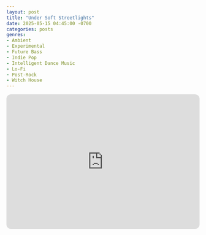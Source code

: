 ```yaml
---
layout: post
title: "Under Soft Streetlights"
date: 2025-05-15 04:45:00 -0700
categories: posts
genres:
- Ambient
- Experimental
- Future Bass
- Indie Pop
- Intelligent Dance Music
- Lo-Fi
- Post-Rock
- Witch House 
---
```

<iframe style="border-radius:12px" src="https://open.spotify.com/embed/playlist/0n3f00fKLyUsAT7wyJ9pFS?utm_source=generator" width="100%" height="352" frameBorder="0" allowfullscreen="" allow="autoplay; clipboard-write; encrypted-media; fullscreen; picture-in-picture" loading="lazy"></iframe>